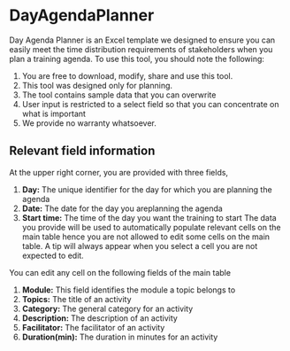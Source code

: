 # DayAgendaPlanner
Day Agenda Planner is an Excel template we designed to ensure you can easily meet the time distribution requirements of stakeholders when you plan a training agenda. To use this tool, you should note the following:
1. You are free to download, modify, share and use this tool.
2. This tool was designed only for planning.
3. The tool contains sample data that you can overwrite
4. User input is restricted to a select field so that you can concentrate on what is important
5. We provide no warranty whatsoever.

## Relevant field information
At the upper right corner, you are provided with three fields,
1. **Day:** The unique identifier for the day for which you are planning the agenda
2. **Date:** The date for the day you areplanning the agenda
3. **Start time:** The time of the day you want the training to start
The data you provide will be used to automatically populate relevant cells on the main table hence you are not allowed to edit some cells on the main table. A tip will always appear when you select a cell you are not expected to edit.

You can edit any cell on the following fields of the main table
1. **Module:** This field identifies the module a topic belongs to
2. **Topics:** The title of an activity
3. **Category:** The general category for an activity
4. **Description:** The description of an activity
5. **Facilitator:** The facilitator of an activity
6. **Duration(min):** The duration in minutes for an activity
